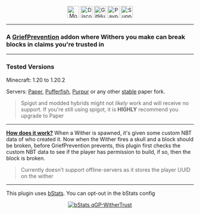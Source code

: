 <p align="center">
<a  href="https://modrinth.com/plugin/qGP-WitherTrust" target="_blank">
<img alt="Modrinth Download Link" src="https://img.shields.io/badge/Download-00AF5C?logo=modrinth&logoColor=white&style=for-the-badge" height="32"></a>
 <a href="https://www.quartzdev.gg/discord/" target="_blank">
<img alt="Discord Invite" src="https://img.shields.io/badge/Discord-5865F2?logo=discord&logoColor=white&style=for-the-badge" height="32"></a>
 <a href="https://github.com/QarthO/qGP-WitherTrust" target="_blank">
<img alt="GitHub Source Code" src="https://img.shields.io/badge/Source-181717?logo=github&logoColor=white&style=for-the-badge" height="32"></a>
 <a href="https://www.quartzdev.gg/donate/" target="_blank">
<img alt="Paypal Donation Link" src="https://img.shields.io/badge/Donate-00457C?logo=paypal&logoColor=white&style=for-the-badge" height="32"></a>
 <a href="https://modrinth.com/plugin/qGP-WitherTrust/versions" target="_blank">
<img alt="Supported Versions: 1.20-1.20.2" src="https://img.shields.io/badge/1.20.2-blue?style=for-the-badge&label=Minecraft Versions" height="32"></a>
</p>

---

### A [GriefPrevention](https://modrinth.com/plugin/griefprevention) addon where Withers you make can break blocks in claims you're trusted in

---

<h3> Tested Versions </h3>
<p>Minecraft: 1.20 to 1.20.2</p>
<p>Servers: <a href="https://papermc.io" target="_blank">Paper</a>, <a href="https://pufferfish.host/downloads" target="_blank">Pufferfish</a>, <a href="https://purpurmc.org" target="_blank">Purpur</a> or any other <u>stable</u> paper fork. </p>
<blockquote>Spigot and modded hybrids might not <i>likely</i> work and will receive no support. If you're still using spigot, it is <b>HIGHLY</b> recommend you upgrade to Paper</blockquote>

---

<b><u>How does it work?</b></u> When a Wither is spawned, it's given some custom NBT data of who created it. Now when the Wither fires a skull and a block should be broken, before GriefPrevention prevents, this plugin first checks the custom NBT data to see if the player has permission to build, if so, then the block is broken. 


<blockquote>Currently doesn't support offline-servers as it stores the player UUID on the wither<br></blockquote>


---

This plugin uses <a href="https://bstats.org/" target="_blank">bStats</a>. You can opt-out in the bStats config
<p align="center">
<a href="https://bstats.org/plugin/bukkit/qGP-WitherTrust/" target="_blank"><img alt="bStats qGP-WitherTrust" src="https://bstats.org/signatures/bukkit/qGP-WitherTrust.svg"></a></p>
